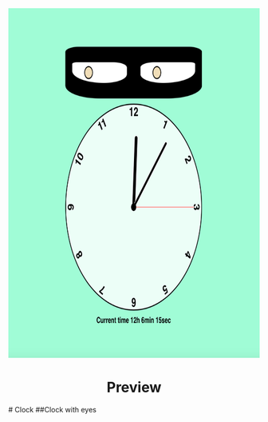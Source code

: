<div align="center">
  <img width="600" height="700" src="https://github.com/NailBrain13/Clock/blob/main/preview.png">
  <h1>Preview</h1>
</div>
# Clock
##Clock with eyes
